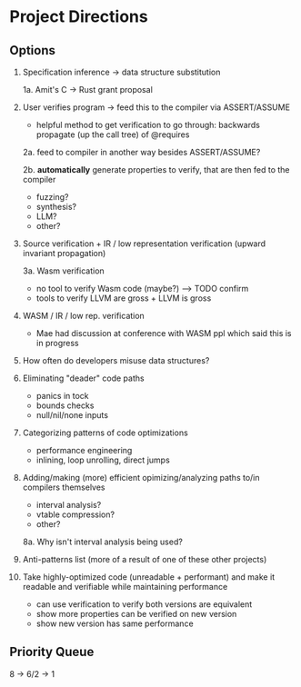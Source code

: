 # Project Directions

## Options

1. Specification inference -> data structure substitution

    1a. Amit's C -> Rust grant proposal

2. User verifies program -> feed this to the compiler via ASSERT/ASSUME
    - helpful method to get verification to go through: backwards propagate (up the call tree) of @requires

    2a. feed to compiler in another way besides ASSERT/ASSUME?

    2b. **automatically** generate properties to verify, that are then fed to the
    compiler
    - fuzzing?
    - synthesis?
    - LLM?
    - other?

3. Source verification + IR / low representation verification (upward invariant
propagation)

    3a. Wasm verification
    - no tool to verify Wasm code (maybe?) --> TODO confirm
    - tools to verify LLVM are gross + LLVM is gross

4. WASM / IR / low rep. verification
    - Mae had discussion at conference with WASM ppl which said this is in progress

5. How often do developers misuse data structures?

6. Eliminating "deader" code paths
    - panics in tock
    - bounds checks
    - null/nil/none inputs

7. Categorizing patterns of code optimizations
    - performance engineering
    - inlining, loop unrolling, direct jumps

8. Adding/making (more) efficient opimizing/analyzing paths to/in compilers
themselves
    - interval analysis?
    - vtable compression?
    - other?

    8a. Why isn't interval analysis being used?

9. Anti-patterns list (more of a result of one of these other projects)

10. Take highly-optimized code (unreadable + performant) and make it readable
and verifiable while maintaining performance
    - can use verification to verify both versions are equivalent
    - show more properties can be verified on new version
    - show new version has same performance

## Priority Queue

8 -> 6/2 -> 1
